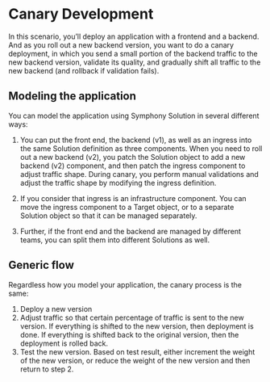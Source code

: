 # Canary Development
In this scenario, you’ll deploy an application with a frontend and a backend. And as you roll out a new backend version, you want to do a canary deployment, in which you send a small portion of the backend traffic to the new backend version, validate its quality, and gradually shift all traffic to the new backend (and rollback if validation fails).

## Modeling the application
You can model the application using Symphony Solution in several different ways:

1. You can put the front end, the backend (v1), as well as an ingress into the same Solution definition as three components. When you need to roll out a new backend (v2), you patch the Solution object to add a new backend (v2) component, and then patch the ingress component to adjust traffic shape. During canary, you perform manual validations and adjust the traffic shape by modifying the ingress definition.

2. If you consider that ingress is an infrastructure component. You can move the ingress component to a Target object, or to a separate Solution object so that it can be managed separately. 
3. Further, if the front end and the backend are managed by different teams, you can split them into different Solutions as well.

## Generic flow
Regardless how you model your application, the canary process is the same:
1. Deploy a new version
2. Adjust traffic so that certain percentage of traffic is sent to the new version. If everything is shifted to the new version, then deployment is done. If everything is shifted back to the original version, then the deployment is rolled back.
3. Test the new version. Based on test result, either increment the weight of the new version, or reduce the weight of the new version and then return to step 2.

